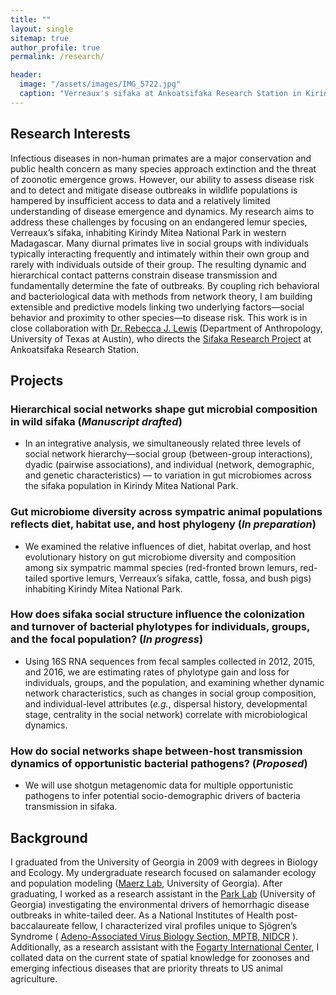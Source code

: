 ```yaml
---
title: ""
layout: single
sitemap: true
author_profile: true
permalink: /research/

header:
  image: "/assets/images/IMG_5722.jpg"
  caption: "Verreaux's sifaka at Ankoatsifaka Research Station in Kirindy Mitea National Park, Madagascar. Credit: Amanda Perofsky"
---
```

## Research Interests

Infectious diseases in non-human primates are a major conservation and public health concern as many species approach extinction and the threat of zoonotic emergence grows. However, our ability to assess disease risk and to detect and mitigate disease outbreaks in wildlife populations is hampered by insufficient access to data and a relatively limited understanding of disease emergence and dynamics. My research aims to address these challenges by focusing on an endangered lemur species, Verreaux’s sifaka, inhabiting Kirindy Mitea National Park in western Madagascar. Many diurnal primates live in social groups with individuals typically interacting frequently and intimately within their own group and rarely with individuals outside of their group. The resulting dynamic and hierarchical contact patterns constrain disease transmission and fundamentally determine the fate of outbreaks. By coupling rich behavioral and bacteriological data with methods from network theory, I am building extensible and predictive models linking two underlying factors—social behavior and proximity to other species—to disease risk. This work is in close collaboration with [Dr. Rebecca J. Lewis](http://liberalarts.utexas.edu/anthropology/faculty/profile.php?id=rl2273) (Department of Anthropology, University of Texas at Austin), who directs the [Sifaka Research Project](http://labs.la.utexas.edu/ankoatsifaka/sifaka-research-project/) at Ankoatsifaka Research Station. 

## Projects

### Hierarchical social networks shape gut microbial composition in wild sifaka (_Manuscript drafted_)
- In an integrative analysis, we simultaneously related three levels of social network hierarchy—social group (between-group interactions), dyadic (pairwise associations), and individual (network, demographic, and genetic characteristics) — to variation in gut microbiomes across the sifaka population in Kirindy Mitea National Park. 

### Gut microbiome diversity across sympatric animal populations reflects diet, habitat use, and host phylogeny (_In preparation_)
- We examined the relative influences of diet, habitat overlap, and host evolutionary history on gut microbiome diversity and composition among six sympatric mammal species (red-fronted brown lemurs, red-tailed sportive lemurs, Verreaux’s sifaka, cattle, fossa, and bush pigs) inhabiting Kirindy Mitea National Park.

### How does sifaka social structure influence the colonization and turnover of bacterial phylotypes for individuals, groups, and the focal population? (_In progress_)
- Using 16S RNA sequences from fecal samples collected in 2012, 2015, and 2016, we are estimating rates of phylotype gain and loss for individuals, groups, and the population, and examining whether dynamic network characteristics, such as changes in social group composition, and individual-level attributes (_e.g._, dispersal history, developmental stage, centrality in the social network) correlate with microbiological dynamics. 

### How do social networks shape between-host transmission dynamics of opportunistic bacterial pathogens? (_Proposed_)
- We will use shotgun metagenomic data for multiple opportunistic pathogens to infer potential socio-demographic drivers of bacteria transmission in sifaka. 

## Background

I graduated from the University of Georgia in 2009 with degrees in Biology and Ecology. My undergraduate research focused on salamander ecology and population modeling ([Maerz Lab](http://jcmaerz.wixsite.com/maerzlab), University of Georgia). After graduating, I worked as a research assistant in the [Park Lab](http://parklab.ecology.uga.edu/) (University of Georgia) investigating the environmental drivers of hemorrhagic disease outbreaks in white-tailed deer. As a National Institutes of Health post-baccalaureate fellow, I characterized viral profiles unique to Sjögren’s Syndrome ( [Adeno-Associated Virus Biology Section, MPTB, NIDCR](https://www.nidcr.nih.gov/research/NIDCRLaboratories/MolecularPhysiology/Adeno-AssociatedVirus.htm) ). Additionally, as a research assistant with the [Fogarty International Center](https://www.fic.nih.gov/about/staff/pages/epidemiology-population.aspx), I collated data on the current state of spatial knowledge for zoonoses and emerging infectious diseases that are priority threats to US animal agriculture.
